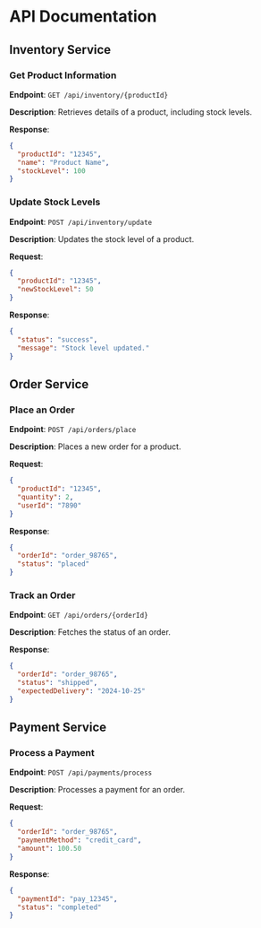 # API Documentation

## Inventory Service

### Get Product Information

**Endpoint**: `GET /api/inventory/{productId}`

**Description**: Retrieves details of a product, including stock levels.

**Response**:

```json
{
  "productId": "12345",
  "name": "Product Name",
  "stockLevel": 100
}
```

### Update Stock Levels

**Endpoint**: `POST /api/inventory/update`

**Description**: Updates the stock level of a product.

**Request**:

```json
{
  "productId": "12345",
  "newStockLevel": 50
}
```

**Response**:

```json
{
  "status": "success",
  "message": "Stock level updated."
}
```

## Order Service

### Place an Order

**Endpoint**: `POST /api/orders/place`

**Description**: Places a new order for a product.

**Request**:

```json
{
  "productId": "12345",
  "quantity": 2,
  "userId": "7890"
}
```

**Response**:

```json
{
  "orderId": "order_98765",
  "status": "placed"
}
```

### Track an Order

**Endpoint**: `GET /api/orders/{orderId}`

**Description**: Fetches the status of an order.

**Response**:

```json
{
  "orderId": "order_98765",
  "status": "shipped",
  "expectedDelivery": "2024-10-25"
}
```

## Payment Service

### Process a Payment

**Endpoint**: `POST /api/payments/process`

**Description**: Processes a payment for an order.

**Request**:

```json
{
  "orderId": "order_98765",
  "paymentMethod": "credit_card",
  "amount": 100.50
}
```

**Response**:

```json
{
  "paymentId": "pay_12345",
  "status": "completed"
}
```
